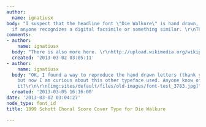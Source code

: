 ```yaml
---
author:
  name: ignatiusx
body: "I suspect that the headline font \"Die Walkure\" is hand drawn, but I am wondering
  if anyone recognizes a digital facsimile or something similar. \r\nThanks in advance!\r\n[img:sites/default/files/old-images/DieWalkure_6153.jpg]"
comments:
- author:
    name: ignatiusx
  body: "There is also more here. \r\nhttp://upload.wikimedia.org/wikipedia/commons/4/47/Schott%27s_1899_Walkure_title.jpg"
  created: '2013-03-02 03:05:11'
- author:
    name: ignatiusx
  body: "OK, I found a way to reproduce the hand drawn letters (thank you google books),
    but now I am curious about this other typeface used. Anyone know of anything like
    it?\r\n\r\n[img:sites/default/files/old-images/font-test_3783.jpg]"
  created: '2013-03-05 16:16:00'
date: '2013-03-02 03:04:27'
node_type: font_id
title: 1899 Schott Choral Score Cover Type for Die Walkure

---
```

